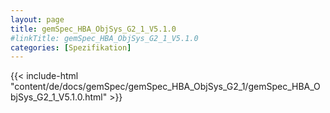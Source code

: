 ```yaml
---
layout: page
title: gemSpec_HBA_ObjSys_G2_1_V5.1.0
#linkTitle: gemSpec_HBA_ObjSys_G2_1_V5.1.0
categories: [Spezifikation]
---
```

{{< include-html "content/de/docs/gemSpec/gemSpec_HBA_ObjSys_G2_1/gemSpec_HBA_ObjSys_G2_1_V5.1.0.html" >}}